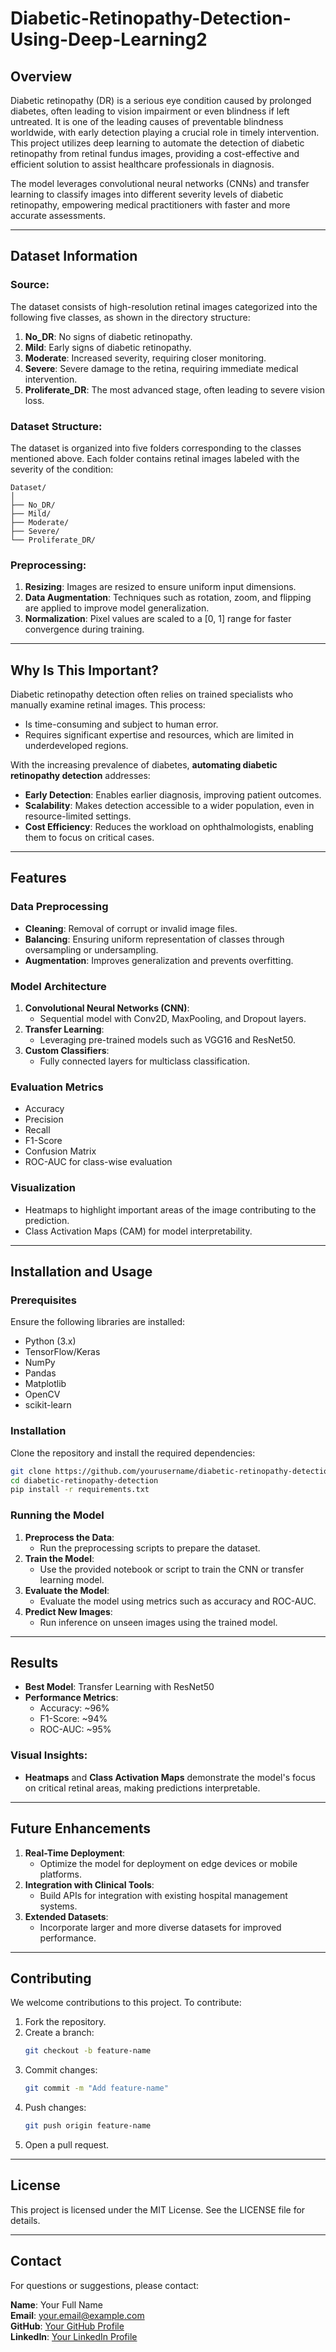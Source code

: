 # Diabetic-Retinopathy-Detection-Using-Deep-Learning2
## Overview
Diabetic retinopathy (DR) is a serious eye condition caused by prolonged diabetes, often leading to vision impairment or even blindness if left untreated. It is one of the leading causes of preventable blindness worldwide, with early detection playing a crucial role in timely intervention. This project utilizes deep learning to automate the detection of diabetic retinopathy from retinal fundus images, providing a cost-effective and efficient solution to assist healthcare professionals in diagnosis.

The model leverages convolutional neural networks (CNNs) and transfer learning to classify images into different severity levels of diabetic retinopathy, empowering medical practitioners with faster and more accurate assessments.

---

## Dataset Information

### Source:
The dataset consists of high-resolution retinal images categorized into the following five classes, as shown in the directory structure:

1. **No_DR**: No signs of diabetic retinopathy.
2. **Mild**: Early signs of diabetic retinopathy.
3. **Moderate**: Increased severity, requiring closer monitoring.
4. **Severe**: Severe damage to the retina, requiring immediate medical intervention.
5. **Proliferate_DR**: The most advanced stage, often leading to severe vision loss.

### Dataset Structure:
The dataset is organized into five folders corresponding to the classes mentioned above. Each folder contains retinal images labeled with the severity of the condition:

```
Dataset/
│
├── No_DR/
├── Mild/
├── Moderate/
├── Severe/
└── Proliferate_DR/
```

### Preprocessing:
1. **Resizing**: Images are resized to ensure uniform input dimensions.
2. **Data Augmentation**: Techniques such as rotation, zoom, and flipping are applied to improve model generalization.
3. **Normalization**: Pixel values are scaled to a [0, 1] range for faster convergence during training.

---

## Why Is This Important?

Diabetic retinopathy detection often relies on trained specialists who manually examine retinal images. This process:
- Is time-consuming and subject to human error.
- Requires significant expertise and resources, which are limited in underdeveloped regions.

With the increasing prevalence of diabetes, **automating diabetic retinopathy detection** addresses:
- **Early Detection**: Enables earlier diagnosis, improving patient outcomes.
- **Scalability**: Makes detection accessible to a wider population, even in resource-limited settings.
- **Cost Efficiency**: Reduces the workload on ophthalmologists, enabling them to focus on critical cases.

---

## Features

### Data Preprocessing
- **Cleaning**: Removal of corrupt or invalid image files.
- **Balancing**: Ensuring uniform representation of classes through oversampling or undersampling.
- **Augmentation**: Improves generalization and prevents overfitting.

### Model Architecture
1. **Convolutional Neural Networks (CNN)**:
   - Sequential model with Conv2D, MaxPooling, and Dropout layers.
2. **Transfer Learning**:
   - Leveraging pre-trained models such as VGG16 and ResNet50.
3. **Custom Classifiers**:
   - Fully connected layers for multiclass classification.

### Evaluation Metrics
- Accuracy
- Precision
- Recall
- F1-Score
- Confusion Matrix
- ROC-AUC for class-wise evaluation

### Visualization
- Heatmaps to highlight important areas of the image contributing to the prediction.
- Class Activation Maps (CAM) for model interpretability.

---

## Installation and Usage

### Prerequisites
Ensure the following libraries are installed:
- Python (3.x)
- TensorFlow/Keras
- NumPy
- Pandas
- Matplotlib
- OpenCV
- scikit-learn

### Installation
Clone the repository and install the required dependencies:
```bash
git clone https://github.com/yourusername/diabetic-retinopathy-detection.git
cd diabetic-retinopathy-detection
pip install -r requirements.txt
```

### Running the Model
1. **Preprocess the Data**:
   - Run the preprocessing scripts to prepare the dataset.
2. **Train the Model**:
   - Use the provided notebook or script to train the CNN or transfer learning model.
3. **Evaluate the Model**:
   - Evaluate the model using metrics such as accuracy and ROC-AUC.
4. **Predict New Images**:
   - Run inference on unseen images using the trained model.

---

## Results

- **Best Model**: Transfer Learning with ResNet50
- **Performance Metrics**:
  - Accuracy: ~96%
  - F1-Score: ~94%
  - ROC-AUC: ~95%

### Visual Insights:
- **Heatmaps** and **Class Activation Maps** demonstrate the model's focus on critical retinal areas, making predictions interpretable.

---

## Future Enhancements
1. **Real-Time Deployment**:
   - Optimize the model for deployment on edge devices or mobile platforms.
2. **Integration with Clinical Tools**:
   - Build APIs for integration with existing hospital management systems.
3. **Extended Datasets**:
   - Incorporate larger and more diverse datasets for improved performance.

---

## Contributing
We welcome contributions to this project. To contribute:
1. Fork the repository.
2. Create a branch:
   ```bash
   git checkout -b feature-name
   ```
3. Commit changes:
   ```bash
   git commit -m "Add feature-name"
   ```
4. Push changes:
   ```bash
   git push origin feature-name
   ```
5. Open a pull request.

---

## License
This project is licensed under the MIT License. See the LICENSE file for details.

---

## Contact
For questions or suggestions, please contact:

**Name**: Your Full Name  
**Email**: your.email@example.com  
**GitHub**: [Your GitHub Profile](https://github.com/yourusername)  
**LinkedIn**: [Your LinkedIn Profile](https://linkedin.com/in/yourprofile)
